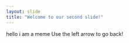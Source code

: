 ```yaml
---
layout: slide
title: "Welcome to our second slide!"
---
```

hello i am a meme
Use the left arrow to go back!
